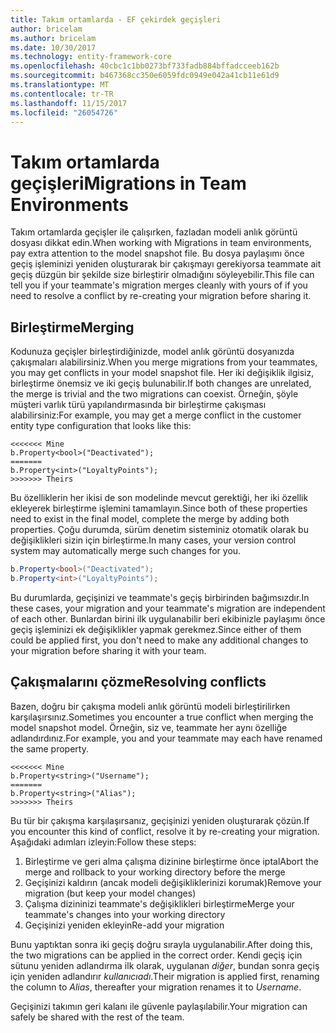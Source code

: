 ```yaml
---
title: Takım ortamlarda - EF çekirdek geçişleri
author: bricelam
ms.author: bricelam
ms.date: 10/30/2017
ms.technology: entity-framework-core
ms.openlocfilehash: 40cbc1c1bb0273bf733fadb884bffadcceeb162b
ms.sourcegitcommit: b467368cc350e6059fdc0949e042a41cb11e61d9
ms.translationtype: MT
ms.contentlocale: tr-TR
ms.lasthandoff: 11/15/2017
ms.locfileid: "26054726"
---
```

<a name="migrations-in-team-environments"></a><span data-ttu-id="5f2fb-102">Takım ortamlarda geçişleri</span><span class="sxs-lookup"><span data-stu-id="5f2fb-102">Migrations in Team Environments</span></span>
===============================
<span data-ttu-id="5f2fb-103">Takım ortamlarda geçişler ile çalışırken, fazladan modeli anlık görüntü dosyası dikkat edin.</span><span class="sxs-lookup"><span data-stu-id="5f2fb-103">When working with Migrations in team environments, pay extra attention to the model snapshot file.</span></span> <span data-ttu-id="5f2fb-104">Bu dosya paylaşımı önce geçiş işleminizi yeniden oluşturarak bir çakışmayı gerekiyorsa teammate ait geçiş düzgün bir şekilde size birleştirir olmadığını söyleyebilir.</span><span class="sxs-lookup"><span data-stu-id="5f2fb-104">This file can tell you if your teammate's migration merges cleanly with yours of if you need to resolve a conflict by re-creating your migration before sharing it.</span></span>

<a name="merging"></a><span data-ttu-id="5f2fb-105">Birleştirme</span><span class="sxs-lookup"><span data-stu-id="5f2fb-105">Merging</span></span>
-------
<span data-ttu-id="5f2fb-106">Kodunuza geçişler birleştirdiğinizde, model anlık görüntü dosyanızda çakışmaları alabilirsiniz.</span><span class="sxs-lookup"><span data-stu-id="5f2fb-106">When you merge migrations from your teammates, you may get conflicts in your model snapshot file.</span></span> <span data-ttu-id="5f2fb-107">Her iki değişiklik ilgisiz, birleştirme önemsiz ve iki geçiş bulunabilir.</span><span class="sxs-lookup"><span data-stu-id="5f2fb-107">If both changes are unrelated, the merge is trivial and the two migrations can coexist.</span></span> <span data-ttu-id="5f2fb-108">Örneğin, şöyle müşteri varlık türü yapılandırmasında bir birleştirme çakışması alabilirsiniz:</span><span class="sxs-lookup"><span data-stu-id="5f2fb-108">For example, you may get a merge conflict in the customer entity type configuration that looks like this:</span></span>

    <<<<<<< Mine
    b.Property<bool>("Deactivated");
    =======
    b.Property<int>("LoyaltyPoints");
    >>>>>>> Theirs

<span data-ttu-id="5f2fb-109">Bu özelliklerin her ikisi de son modelinde mevcut gerektiği, her iki özellik ekleyerek birleştirme işlemini tamamlayın.</span><span class="sxs-lookup"><span data-stu-id="5f2fb-109">Since both of these properties need to exist in the final model, complete the merge by adding both properties.</span></span> <span data-ttu-id="5f2fb-110">Çoğu durumda, sürüm denetim sisteminiz otomatik olarak bu değişiklikleri sizin için birleştirme.</span><span class="sxs-lookup"><span data-stu-id="5f2fb-110">In many cases, your version control system may automatically merge such changes for you.</span></span>

``` csharp
b.Property<bool>("Deactivated");
b.Property<int>("LoyaltyPoints");
```

<span data-ttu-id="5f2fb-111">Bu durumlarda, geçişinizi ve teammate's geçiş birbirinden bağımsızdır.</span><span class="sxs-lookup"><span data-stu-id="5f2fb-111">In these cases, your migration and your teammate's migration are independent of each other.</span></span> <span data-ttu-id="5f2fb-112">Bunlardan birini ilk uygulanabilir beri ekibinizle paylaşımı önce geçiş işleminizi ek değişiklikler yapmak gerekmez.</span><span class="sxs-lookup"><span data-stu-id="5f2fb-112">Since either of them could be applied first, you don't need to make any additional changes to your migration before sharing it with your team.</span></span>

<a name="resolving-conflicts"></a><span data-ttu-id="5f2fb-113">Çakışmalarını çözme</span><span class="sxs-lookup"><span data-stu-id="5f2fb-113">Resolving conflicts</span></span>
-------------------
<span data-ttu-id="5f2fb-114">Bazen, doğru bir çakışma modeli anlık görüntü modeli birleştirilirken karşılaşırsınız.</span><span class="sxs-lookup"><span data-stu-id="5f2fb-114">Sometimes you encounter a true conflict when merging the model snapshot model.</span></span> <span data-ttu-id="5f2fb-115">Örneğin, siz ve, teammate her aynı özelliğe adlandırdınız.</span><span class="sxs-lookup"><span data-stu-id="5f2fb-115">For example, you and your teammate may each have renamed the same property.</span></span>

    <<<<<<< Mine
    b.Property<string>("Username");
    =======
    b.Property<string>("Alias");
    >>>>>>> Theirs

<span data-ttu-id="5f2fb-116">Bu tür bir çakışma karşılaşırsanız, geçişinizi yeniden oluşturarak çözün.</span><span class="sxs-lookup"><span data-stu-id="5f2fb-116">If you encounter this kind of conflict, resolve it by re-creating your migration.</span></span> <span data-ttu-id="5f2fb-117">Aşağıdaki adımları izleyin:</span><span class="sxs-lookup"><span data-stu-id="5f2fb-117">Follow these steps:</span></span>

1. <span data-ttu-id="5f2fb-118">Birleştirme ve geri alma çalışma dizinine birleştirme önce iptal</span><span class="sxs-lookup"><span data-stu-id="5f2fb-118">Abort the merge and rollback to your working directory before the merge</span></span>
2. <span data-ttu-id="5f2fb-119">Geçişinizi kaldırın (ancak modeli değişikliklerinizi korumak)</span><span class="sxs-lookup"><span data-stu-id="5f2fb-119">Remove your migration (but keep your model changes)</span></span>
3. <span data-ttu-id="5f2fb-120">Çalışma dizininizi teammate's değişiklikleri birleştirme</span><span class="sxs-lookup"><span data-stu-id="5f2fb-120">Merge your teammate's changes into your working directory</span></span>
4. <span data-ttu-id="5f2fb-121">Geçişinizi yeniden ekleyin</span><span class="sxs-lookup"><span data-stu-id="5f2fb-121">Re-add your migration</span></span>

<span data-ttu-id="5f2fb-122">Bunu yaptıktan sonra iki geçiş doğru sırayla uygulanabilir.</span><span class="sxs-lookup"><span data-stu-id="5f2fb-122">After doing this, the two migrations can be applied in the correct order.</span></span> <span data-ttu-id="5f2fb-123">Kendi geçiş için sütunu yeniden adlandırma ilk olarak, uygulanan *diğer*, bundan sonra geçiş için yeniden adlandırır *kullanıcıadı*.</span><span class="sxs-lookup"><span data-stu-id="5f2fb-123">Their migration is applied first, renaming the column to *Alias*, thereafter your migration renames it to *Username*.</span></span>

<span data-ttu-id="5f2fb-124">Geçişinizi takımın geri kalanı ile güvenle paylaşılabilir.</span><span class="sxs-lookup"><span data-stu-id="5f2fb-124">Your migration can safely be shared with the rest of the team.</span></span>
